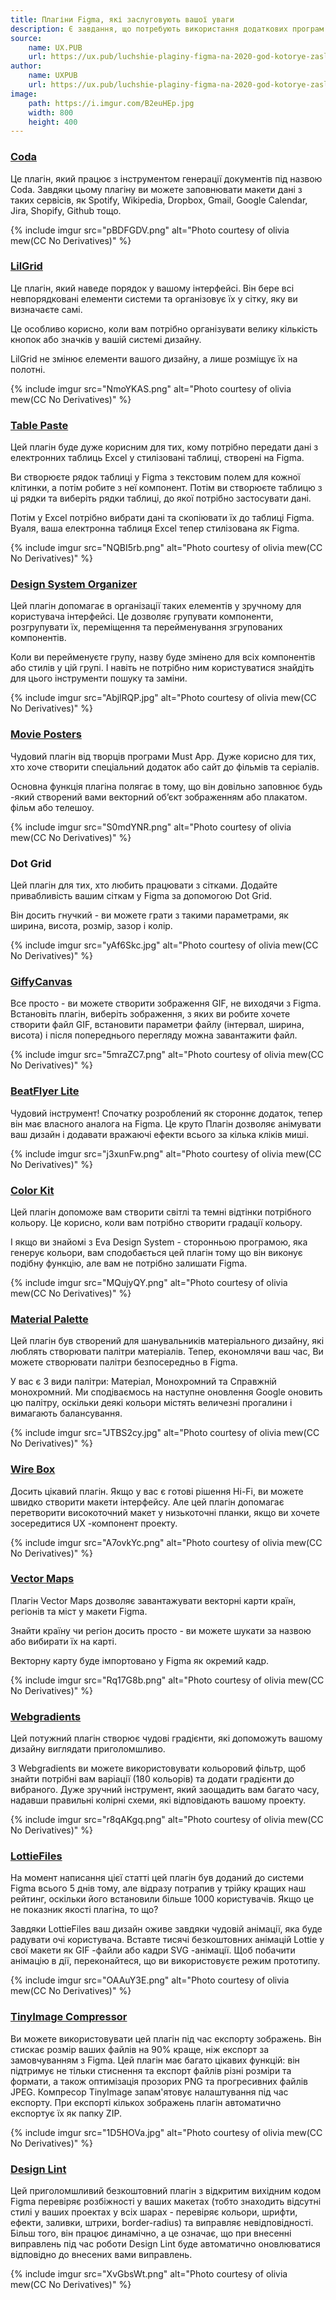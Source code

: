 ```yaml
---
title: Плагіни Figma, які заслуговують вашої уваги
description: Є завдання, що потребують використання додаткових програм. Зменшити кількість таких завдань та оптимізувати рутинні процеси допоможе використання плагінів.
source:
    name: UX.PUB
    url: https://ux.pub/luchshie-plaginy-figma-na-2020-god-kotorye-zasluzhivayut-vashego-vnimaniya/
author:
    name: UXPUB
    url: https://ux.pub/luchshie-plaginy-figma-na-2020-god-kotorye-zasluzhivayut-vashego-vnimaniya/
image:
    path: https://i.imgur.com/B2euHEp.jpg
    width: 800
    height: 400
---
```


### [Coda](https://www.figma.com/community/plugin/738264841927149297/Coda-for-Figma)

Це плагін, який працює з інструментом генерації документів під назвою Coda. Завдяки цьому плагіну ви можете заповнювати
макети дані з таких сервісів, як Spotify, Wikipedia, Dropbox, Gmail, Google Calendar, Jira, Shopify, Github тощо.

{% include imgur src="pBDFGDV.png" alt="Photo courtesy of olivia mew(CC No Derivatives)" %}

### [LilGrid](https://www.figma.com/community/plugin/795397421598343178/LilGrid)

Це плагін, який наведе порядок у вашому інтерфейсі. Він бере всі невпорядковані елементи системи та організовує
їх у сітку, яку ви визначаєте самі.

Це особливо корисно, коли вам потрібно організувати велику кількість кнопок або значків у вашій системі дизайну.

LilGrid не змінює елементи вашого дизайну, а лише розміщує їх на полотні.

{% include imgur src="NmoYKAS.png" alt="Photo courtesy of olivia mew(CC No Derivatives)" %}

### [Table Paste](https://www.figma.com/community/plugin/781208362060364436/Table-Paste)

Цей плагін буде дуже корисним для тих, кому потрібно передати дані з електронних таблиць Excel у стилізовані таблиці,
створені на Figma.

Ви створюєте рядок таблиці у Figma з текстовим полем для кожної клітинки, а потім робите з неї компонент. Потім ви
створюєте таблицю з ці рядки та виберіть рядки таблиці, до якої потрібно застосувати дані.

Потім у Excel потрібно вибрати дані та скопіювати їх до таблиці Figma. Вуаля, ваша електронна таблиця Excel тепер
стилізована як Figma.

{% include imgur src="NQBI5rb.png" alt="Photo courtesy of olivia mew(CC No Derivatives)" %}

### [Design System Organizer](https://www.figma.com/community/plugin/802579985985331070/Design-System-Organizer)

Цей плагін допомагає в організації таких елементів у зручному для користувача інтерфейсі. Це дозволяє групувати компоненти,
розгрупувати їх, переміщення та перейменування згрупованих компонентів.

Коли ви перейменуєте групу, назву буде змінено для всіх компонентів або стилів у цій групі. І навіть не потрібно ним користуватися
знайдіть для цього інструменти пошуку та заміни.

{% include imgur src="AbjlRQP.jpg" alt="Photo courtesy of olivia mew(CC No Derivatives)" %}

### [Movie Posters](https://www.figma.com/community/plugin/802579985985331070/Design-System-Organizer)

Чудовий плагін від творців програми Must App. Дуже корисно для тих, хто хоче створити спеціальний додаток або сайт
до фільмів та серіалів.

Основна функція плагіна полягає в тому, що він довільно заповнює будь -який створений вами векторний об’єкт зображенням
або плакатом. фільм або телешоу.

{% include imgur src="S0mdYNR.png" alt="Photo courtesy of olivia mew(CC No Derivatives)" %}

### Dot Grid

Цей плагін для тих, хто любить працювати з сітками. Додайте привабливість вашим сіткам у Figma за допомогою Dot Grid.

Він досить гнучкий - ви можете грати з такими параметрами, як ширина, висота, розмір, зазор і колір.

{% include imgur src="yAf6Skc.jpg" alt="Photo courtesy of olivia mew(CC No Derivatives)" %}

### [GiffyCanvas](https://www.figma.com/community/plugin/803633147991628761/GiffyCanvas)

Все просто - ви можете створити зображення GIF, не виходячи з Figma. Встановіть плагін, виберіть зображення, з яких ви робите
хочете створити файл GIF, встановити параметри файлу (інтервал, ширина, висота) і після попереднього перегляду
можна завантажити файл.

{% include imgur src="5mraZC7.png" alt="Photo courtesy of olivia mew(CC No Derivatives)" %}

### [BeatFlyer Lite](https://www.figma.com/community/plugin/776923340646658146/BeatFlyer-Lite)

Чудовий інструмент! Спочатку розроблений як стороннє додаток, тепер він має власного аналога на Figma. Це круто
Плагін дозволяє анімувати ваш дизайн і додавати вражаючі ефекти всього за кілька кліків миші.

{% include imgur src="j3xunFw.png" alt="Photo courtesy of olivia mew(CC No Derivatives)" %}

### [Color Kit](https://www.figma.com/community/plugin/797696673804519719/Color-Kit)

Цей плагін допоможе вам створити світлі та темні відтінки потрібного кольору. Це корисно, коли вам потрібно створити
градації кольору.

І якщо ви знайомі з Eva Design System - сторонньою програмою, яка генерує кольори, вам сподобається цей плагін
тому що він виконує подібну функцію, але вам не потрібно залишати Figma.

{% include imgur src="MQujyQY.png" alt="Photo courtesy of olivia mew(CC No Derivatives)" %}

### [Material Palette](https://www.figma.com/community/plugin/799767414861565467/Material-palette)

Цей плагін був створений для шанувальників матеріального дизайну, які люблять створювати палітри матеріалів. Тепер,
економлячи ваш час, Ви можете створювати палітри безпосередньо в Figma.

У вас є 3 види палітри: Матеріал, Монохромний та Справжній монохромний. Ми сподіваємось на наступне оновлення Google
оновить цю палітру, оскільки деякі кольори містять величезні прогалини і вимагають балансування.

{% include imgur src="JTBS2cy.jpg" alt="Photo courtesy of olivia mew(CC No Derivatives)" %}

### [Wire Box](https://www.figma.com/community/plugin/764471577604277919/Wire-Box)

Досить цікавий плагін. Якщо у вас є готові рішення Hi-Fi, ви можете швидко створити макети інтерфейсу. Але цей плагін
допомагає перетворити високоточний макет у низькоточні планки, якщо ви хочете зосередитися
UX -компонент проекту.

{% include imgur src="A7ovkYc.png" alt="Photo courtesy of olivia mew(CC No Derivatives)" %}

### [Vector Maps](https://www.figma.com/community/plugin/777954172157933782/Vector-Maps)

Плагін Vector Maps дозволяє завантажувати векторні карти країн, регіонів та міст у макети Figma.

Знайти країну чи регіон досить просто - ви можете шукати за назвою або вибирати їх на карті.

Векторну карту буде імпортовано у Figma як окремий кадр.

{% include imgur src="Rq17G8b.png" alt="Photo courtesy of olivia mew(CC No Derivatives)" %}

### [Webgradients](https://www.figma.com/community/plugin/802147585857776440/Webgradients)

Цей потужний плагін створює чудові градієнти, які допоможуть вашому дизайну виглядати приголомшливо.

З Webgradients ви можете використовувати кольоровий фільтр, щоб знайти потрібні вам варіації (180 кольорів) та
додати градієнти до вибраного. Дуже зручний інструмент, який заощадить вам багато часу, надавши правильні колірні схеми,
які відповідають вашому проекту.

{% include imgur src="r8qAKgq.png" alt="Photo courtesy of olivia mew(CC No Derivatives)" %}

### [LottieFiles](https://www.figma.com/community/plugin/809860933081065308/LottieFiles)

На момент написання цієї статті цей плагін був доданий до системи Figma всього 5 днів тому, але відразу потрапив у трійку кращих
наш рейтинг, оскільки його встановили більше 1000 користувачів. Якщо це не показник якості плагіна, то що?

Завдяки LottieFiles ваш дизайн оживе завдяки чудовій анімації, яка буде радувати очі користувача.
Вставте тисячі безкоштовних анімацій Lottie у свої макети як GIF -файли або кадри SVG -анімації.
Щоб побачити анімацію в дії, переконайтеся, що ви використовуєте режим прототипу.

{% include imgur src="OAAuY3E.png" alt="Photo courtesy of olivia mew(CC No Derivatives)" %}

### [TinyImage Compressor](https://www.figma.com/community/plugin/789009980664807964/TinyImage-Compressor)

Ви можете використовувати цей плагін під час експорту зображень. Він стискає розмір ваших файлів на 90% краще, ніж експорт
за замовчуванням з Figma. Цей плагін має багато цікавих функцій: він підтримує не тільки стиснення та експорт файлів
різні розміри та формати, а також оптимізація прозорих PNG та прогресивних файлів JPEG. Компресор TinyImage
запам'ятовує налаштування під час експорту. При експорті кількох зображень плагін автоматично експортує їх як папку ZIP.

{% include imgur src="1D5HOVa.jpg" alt="Photo courtesy of olivia mew(CC No Derivatives)" %}

### [Design Lint](https://www.figma.com/community/plugin/801195587640428208/Design-Lint)

Цей приголомшливий безкоштовний плагін з відкритим вихідним кодом Figma перевіряє розбіжності у ваших макетах
(тобто знаходить відсутні стилі у ваших проектах у всіх шарах - перевіряє кольори, шрифти, ефекти, заливки, штрихи,
border-radius) та виправляє невідповідності. Більш того, він працює динамічно, а це означає, що при внесенні виправлень
під час роботи Design Lint буде автоматично оновлюватися відповідно до внесених вами виправлень.

{% include imgur src="XvGbsWt.png" alt="Photo courtesy of olivia mew(CC No Derivatives)" %}
